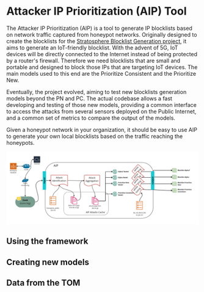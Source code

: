 # Attacker IP Prioritization (AIP) Tool
The Attacker IP Prioritization (AIP) is a tool to generate IP blocklists based on network traffic captured from honeypot networks. Originally designed to create the blocklists for the [Stratosphere Blocklist Generation project](https://mcfp.felk.cvut.cz/publicDatasets/CTU-AIPP-BlackList/), it aims to generate an IoT-friendly blocklist. With the advent of 5G, IoT devices will be directly connected to the Internet instead of being protected by a router's firewall. Therefore we need blocklists that are small and portable and designed to block those IPs that are targeting IoT devices. The main models used to this end are the Prioritize Consistent and the Prioritize New.


Eventually, the project evolved, aiming to test new blocklists generation models beyond the PN and PC. The actual codebase allows a fast developing and testing of those new models, providing a common interface to access the attacks from several sensors deployed on the Public Internet, and a common set of metrics to compare the output of the models.


Given a honeypot network in your organization, it should be easy to use AIP to generate your own local blocklists based on the traffic reaching the honeypots.

![Description of the AIP pipeline](images/AIP_Diagram.png "AIP Tool pipeline")

## Using the framework

## Creating new models

## Data from the TOM
